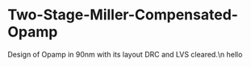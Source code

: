 # Two-Stage-Miller-Compensated-Opamp
Design of Opamp in 90nm with its layout DRC and LVS cleared.\n
hello 

